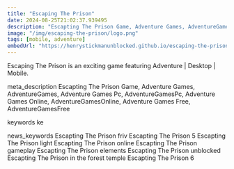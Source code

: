 ```yaml
---
title: "Escaping The Prison"
date: 2024-08-25T21:02:37.939495
description: "Escapting The Prison Game, Adventure Games, AdventureGames, Adventure Games Pc, AdventureGamesPc, Adventure Games Online, AdventureGamesOnline, Adventure Games Free, AdventureGamesFree"
image: "/img/escaping-the-prison/logo.png"
tags: [mobile, adventure]
embedUrl: "https://henrystickmanunblocked.github.io/escaping-the-prison/"
---
```


Escaping The Prison is an exciting game featuring Adventure | Desktop | Mobile.

meta_description
Escapting The Prison Game, Adventure Games, AdventureGames, Adventure Games Pc, AdventureGamesPc, Adventure Games Online, AdventureGamesOnline, Adventure Games Free, AdventureGamesFree


keywords
ke


news_keywords
Escapting The Prison friv Escapting The Prison 5 Escapting The Prison light Escapting The Prison online Escapting The Prison gameplay Escapting The Prison elements Escapting The Prison unblocked Escapting The Prison in the forest temple Escapting The Prison 6
